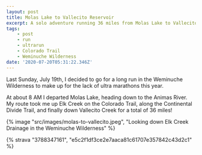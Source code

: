 ```yaml
---
layout: post
title: Molas Lake to Vallecito Reservoir
excerpt: A solo adventure running 36 miles from Molas Lake to Vallecito Reservoir in the Weminuche Wilderness
tags:
    - post
    - run
    - ultrarun
    - Colorado Trail
    - Weminuche Wilderness
date: '2020-07-20T05:31:22.346Z'
---
```

Last Sunday, July 19th, I decided to go for a long run in the Weminuche Wilderness to make up for the lack of ultra marathons this year.

At about 8 AM I departed Molas Lake, heading down to the Animas River. My route took me up Elk Creek on the Colorado Trail, along the Continental Divide Trail, and finally down Vallecito Creek for a total of 36 miles!

{% image "src/images/molas-to-vallecito.jpeg", "Looking down Elk Creek Drainage in the Weminuche Wilderness" %}

{% strava "3788347161", "e5c2f1df3ce2e7aaca81c61707e357842c43d2c1" %}
